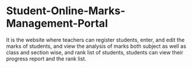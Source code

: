 # Student-Online-Marks-Management-Portal
It is the website where teachers can register students, enter, and edit the marks of students, and view the analysis of marks both subject as well as class and section wise, and rank list of students, students can view their progress report and the rank list.
